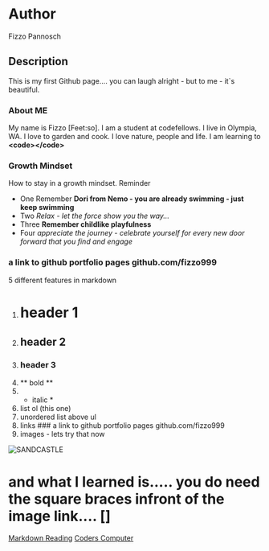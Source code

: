 # Author
Fizzo Pannosch

## Description
This is my first Github page.... you can laugh alright - but to me - it`s beautiful.

### About ME
My name is Fizzo [Feet:so]. I am a student at codefellows. I live in Olympia, WA. I love to garden and cook. I love nature, people and life. I am learning to 
**\<code\>\<\/code\>**

### Growth Mindset
How to stay in a growth mindset.
Reminder
* One Remember **Dori from Nemo - you are already swimming - just keep swimming**
* Two *Relax - let the force show you the way...*
* Three **Remember childlike playfulness**
* Four *appreciate the journey - celebrate yourself for every new door forward that you find and engage*


### a link to github portfolio pages github.com/fizzo999
5 different features in markdown 

1. # header 1 
2. ## header 2 
3. ### header 3 
4. ** bold **
5. * italic *
6. list ol (this one) 
7. unordered list above ul 
8. links ### a link to github portfolio pages github.com/fizzo999
9. images - lets try that now



![SANDCASTLE](http://www.chooseyourmetaphor.com/wp-content/uploads/2015/03/sandcastle3.jpg)

# and what I learned is..... you do need the square braces infront of the image link.... []

[Markdown Reading](markdownLecture01.md)
[Coders Computer](coders_computer)

